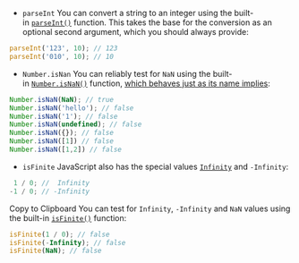 - `parseInt`
You can convert a string to an integer using the built-in [`parseInt()`](https://developer.mozilla.org/en-US/docs/Web/JavaScript/Reference/Global_Objects/parseInt) function. This takes the base for the conversion as an optional second argument, which you should always provide:
```javascript
parseInt('123', 10); // 123
parseInt('010', 10); // 10
```

- `Number.isNan`
You can reliably test for `NaN` using the built-in [`Number.isNaN()`](https://developer.mozilla.org/en-US/docs/Web/JavaScript/Reference/Global_Objects/Number/isNaN) function, [which behaves just as its name implies](https://developer.mozilla.org/en-US/docs/Web/JavaScript/Reference/Global_Objects/Number/isNaN#description):
```javascript
Number.isNaN(NaN); // true
Number.isNaN('hello'); // false
Number.isNaN('1'); // false
Number.isNaN(undefined); // false
Number.isNaN({}); // false
Number.isNaN([1]) // false
Number.isNaN([1,2]) // false
```

- `isFinite`
JavaScript also has the special values [`Infinity`](https://developer.mozilla.org/en-US/docs/Web/JavaScript/Reference/Global_Objects/Infinity) and `-Infinity`:
```JavaScript 
 1 / 0; //  Infinity
-1 / 0; // -Infinity
```
Copy to Clipboard
You can test for `Infinity`, `-Infinity` and `NaN` values using the built-in [`isFinite()`](https://developer.mozilla.org/en-US/docs/Web/JavaScript/Reference/Global_Objects/isFinite) function:
```javascript
isFinite(1 / 0); // false
isFinite(-Infinity); // false
isFinite(NaN); // false
```
